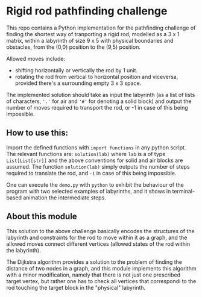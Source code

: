 # Rigid rod pathfinding challenge

This repo contains a Python implementation for the pathfinding challenge
of finding the shortest way of tranporting a rigid rod, modelled as a 
3 x 1 matrix, within a labyrinth of size 9 x 5 with physical boundaries
and obstacles, from the (0,0) position to the (9,5) position. 

Allowed moves include:

- shifting horizontally or vertically the rod by 1 unit.
- rotating the rod from vertical to horizontal position and viceversa,
provided there's a surrounding empty 3 x 3 space.
    
The implemented solution should take as input the labyrinth (as a list
of lists of characters, `'.'` for air and `'#'` for denoting a solid block)
and output the number of moves required to transport the rod, or -1 in
case of this being impossible.

## How to use this:

Import the defined functions with `import functions` in any python script.
The relevant functions are: `solution(lab)` where `lab` is a of type
`List[List[str]]` and the above conventions for solid and air blocks are
assumed. The function `solution(lab)` simply outputs the number of steps
required to translate the rod, and `-1` in case of this being impossible.

One can execute the `demo.py` with `python` to exhibit the behaviour
of the program with two selected examples of labyrinths, and it shows
in terminal-based animation the intermediate steps.

## About this module

This solution to the above challenge basically encodes the structures of the
labyrinth and constraints for the rod to move within it as a graph, and the
allowed moves connect different vertices (allowed states of the rod within
the labyrinth). 

The Dijkstra algorithm provides a solution to the problem of finding the distance
of two nodes in a graph, and this module implements this algorithm with a minor
modification, namely that there is not just one prescribed target vertex,
but rather one has to check all vertices that correspondi to the rod touching
the target block in the "physical" labyrinth.
